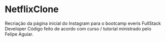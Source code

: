 # NetflixClone
Recriação da página inicial do Instagram para o bootcamp everis FullStack Developer  Código feito de acordo com curso / tutorial ministrado pelo Felipe Aguiar.
